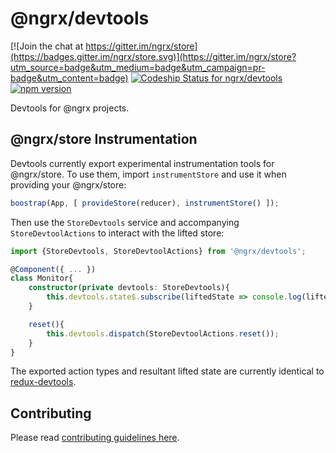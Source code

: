 # @ngrx/devtools

[![Join the chat at https://gitter.im/ngrx/store](https://badges.gitter.im/ngrx/store.svg)](https://gitter.im/ngrx/store?utm_source=badge&utm_medium=badge&utm_campaign=pr-badge&utm_content=badge)
[ ![Codeship Status for ngrx/devtools](https://img.shields.io/codeship/888d1230-c7dd-0133-9ded-4eb1cc5240c5/master.svg)](https://codeship.com/projects/121789)
[![npm version](https://badge.fury.io/js/%40ngrx%2Fdevtools.svg)](https://badge.fury.io/js/%40ngrx%2Fdevtools)

Devtools for @ngrx projects.

## @ngrx/store Instrumentation
Devtools currently export experimental instrumentation tools for @ngrx/store. To use them,
import `instrumentStore` and use it when providing your @ngrx/store:

```ts
boostrap(App, [ provideStore(reducer), instrumentStore() ]);
```

Then use the `StoreDevtools` service and accompanying `StoreDevtoolActions` to interact with the lifted store:

```ts
import {StoreDevtools, StoreDevtoolActions} from '@ngrx/devtools';

@Component({ ... })
class Monitor{
	constructor(private devtools: StoreDevtools){
		this.devtools.state$.subscribe(liftedState => console.log(liftedState));
	}

	reset(){
		this.devtools.dispatch(StoreDevtoolActions.reset());
	}
}
```

The exported action types and resultant lifted state are currently identical to [redux-devtools](https://github.com/gaearon/redux-devtools).

## Contributing

Please read [contributing guidelines here](https://github.com/ngrx/devtools/blob/master/CONTRIBUTING.md).
